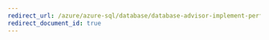 ```yaml
---
redirect_url: /azure/azure-sql/database/database-advisor-implement-performance-recommendations
redirect_document_id: true
---
```

